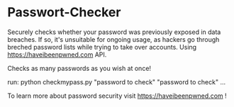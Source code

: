 # Passwort-Checker

Securely checks whether your password was previously exposed in data breaches. If so, it's unsuitable for ongoing usage, as hackers go through breched password lists while trying to take over accounts.
Using https://haveibeenpwned.com API.

Checks as many passwords as you wish at once!

run:
python checkmypass.py "password to check" "password to check" ...

To learn more about password security visit https://haveibeenpwned.com !